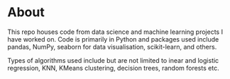 # About

This repo houses code from data science and machine learning projects I have worked on. Code is primarily in Python and packages used include pandas, NumPy, seaborn for data visualisation, scikit-learn, and others.

Types of algorithms used include but are not limited to inear and logistic regression, KNN, KMeans clustering, decision trees, random forests etc.
